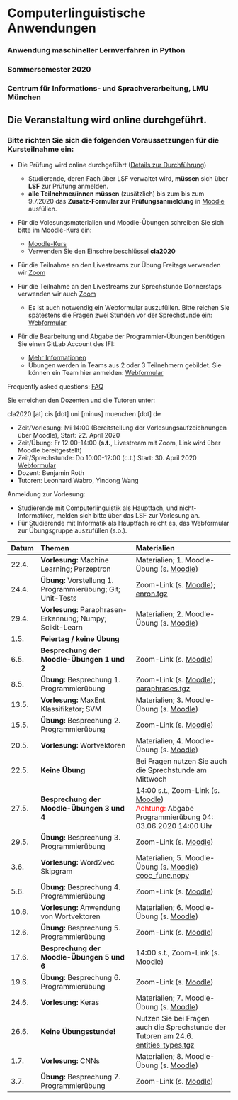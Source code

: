 # Computerlinguistische Anwendungen
### Anwendung maschineller Lernverfahren in Python
### Sommersemester 2020
### Centrum für Informations- und Sprachverarbeitung, LMU München

## Die Veranstaltung wird online durchgeführt.
### Bitte richten Sie sich die folgenden Voraussetzungen für die Kursteilnahme ein:
- Die Prüfung wird online durchgeführt ([Details zur Durchführung](https://cla-lmu.github.io/pruefung_details))
  - Studierende, deren Fach über LSF verwaltet wird, **müssen** sich über **LSF** zur Prüfung anmelden.
  - **alle Teilnehmer/innen müssen** (zusätzlich) bis zum bis zum 9.7.2020 das **Zusatz-Formular zur Prüfungsanmeldung** in [Moodle](https://moodle.lmu.de/course/view.php?id=7756) ausfüllen.
- Für die Volesungsmaterialien und Moodle-Übungen schreiben Sie sich bitte im Moodle-Kurs ein:
  - [Moodle-Kurs](https://moodle.lmu.de/course/view.php?id=7756)
  - Verwenden Sie den Einschreibeschlüssel **cla2020**
- Für die Teilnahme an den Livestreams zur Übung Freitags verwenden wir [Zoom](https://lmu-munich.zoom.us/)
- Für die Teilnahme an den Livestreams zur Sprechstunde Donnerstags verwenden wir auch [Zoom](https://lmu-munich.zoom.us/)
  - Es ist auch notwendig ein Webformular auszufüllen. Bitte reichen Sie spätestens die Fragen zwei Stunden vor der Sprechstunde ein: [Webformular](https://docs.google.com/forms/d/e/1FAIpQLScPGLfEU67chJU8Koazov6GT2ZF95lPKKa72ggII0_ripC0mQ/viewform?usp=sf_link)
  

- Für die Bearbeitung und Abgabe der Programmier-Übungen benötigen Sie einen GitLab Account des IFI: 
  - [Mehr Informationen](https://www.rz.ifi.lmu.de/infos/gitlab_de.html)
  - Übungen werden in Teams aus 2 oder 3 Teilnehmern gebildet. Sie können ein Team hier anmelden: [Webformular](https://docs.google.com/forms/d/e/1FAIpQLSeruhcBY-yY3ixE2NKpUlrVG17RLpkv8UvQVhXdgTgo3ET4ww/viewform?usp=sf_link)

Frequently asked questions: [FAQ](faq.md)

Sie erreichen den Dozenten und die Tutoren unter:

cla2020 [at] cis [dot] uni [minus] muenchen [dot] de

 - Zeit/Vorlesung: Mi 14:00 (Bereitstellung der Vorlesungsaufzeichnungen über Moodle), Start: 22. April 2020
 - Zeit/Übung: Fr 12:00-14:00 (**s.t.**, Livestream mit Zoom, Link wird über Moodle bereitgestellt)
 - Zeit/Sprechstunde: Do 10:00-12:00 (c.t.) Start: 30. April 2020 [Webformular](https://forms.gle/ppm49QruFsmFGJBx5)
 - Dozent: Benjamin Roth
 - Tutoren: Leonhard Wabro, Yindong Wang 

 Anmeldung zur Vorlesung:
 - Studierende mit Computerlinguistik als Hauptfach, und nicht-Informatiker, melden sich bitte über das LSF zur Vorlesung an.
 - Für Studierende mit Informatik als Hauptfach reicht es, das Webformular zur Übungsgruppe auszufüllen (s.o.).
 
| Datum | Themen | Materialien |
|-----------------------------|:--------------------------------|:-------------------------------------------------------------------|
22.4. | **Vorlesung:** Machine Learning; Perzeptron | Materialien; 1. Moodle-Übung (s. [Moodle](https://moodle.lmu.de/course/view.php?id=7756)) |
24.4. | **Übung:** Vorstellung 1. Programmierübung; Git; Unit-Tests | Zoom-Link (s. [Moodle](https://moodle.lmu.de/course/view.php?id=7756)); [enron.tgz](http://www.cis.uni-muenchen.de/~beroth/cla/enron.tgz) |
29.4. | **Vorlesung:** Paraphrasen-Erkennung; Numpy; Scikit-Learn | Materialien; 2. Moodle-Übung (s. [Moodle](https://moodle.lmu.de/course/view.php?id=7756)) |
1.5. | **Feiertag / keine Übung** |  |
6.5. | **Besprechung der Moodle-Übungen 1 und 2** | Zoom-Link (s. [Moodle](https://moodle.lmu.de/course/view.php?id=7756)) |
8.5. | **Übung:** Besprechung 1. Programmierübung | Zoom-Link (s. [Moodle](https://moodle.lmu.de/course/view.php?id=7756)); [paraphrases.tgz](http://www.cis.uni-muenchen.de/~beroth/cla/paraphrases.tgz)  |
13.5. | **Vorlesung:** MaxEnt Klassifikator; SVM | Materialien; 3. Moodle-Übung (s. [Moodle](https://moodle.lmu.de/course/view.php?id=7756)) |
15.5. | **Übung:** Besprechung 2. Programmierübung | Zoom-Link (s. [Moodle](https://moodle.lmu.de/course/view.php?id=7756))  |
20.5. | **Vorlesung:** Wortvektoren | Materialien; 4. Moodle-Übung (s. [Moodle](https://moodle.lmu.de/course/view.php?id=7756)) |
22.5. | **Keine Übung** | Bei Fragen nutzen Sie auch die Sprechstunde am Mittwoch |
27.5. | **Besprechung der Moodle-Übungen 3 und 4** | 14:00 s.t., Zoom-Link (s. [Moodle](https://moodle.lmu.de/course/view.php?id=7756)) <br/><span style="color:red;">Achtung:</span> Abgabe Programmierübung 04: 03.06.2020 14:00 Uhr |
29.5. | **Übung:** Besprechung 3. Programmierübung | Zoom-Link (s. [Moodle](https://moodle.lmu.de/course/view.php?id=7756))  |
3.6. | **Vorlesung:** Word2vec Skipgram | Materialien; 5. Moodle-Übung (s. [Moodle](https://moodle.lmu.de/course/view.php?id=7756)) <br/> [cooc_func.nopy](cooc_func.nopy) |
5.6. | **Übung:** Besprechung 4. Programmierübung | Zoom-Link (s. [Moodle](https://moodle.lmu.de/course/view.php?id=7756))  |
10.6. | **Vorlesung:** Anwendung von Wortvektoren | Materialien; 6. Moodle-Übung (s. [Moodle](https://moodle.lmu.de/course/view.php?id=7756)) |
12.6. | **Übung:** Besprechung 5. Programmierübung | Zoom-Link (s. [Moodle](https://moodle.lmu.de/course/view.php?id=7756))  |
17.6. | **Besprechung der Moodle-Übungen 5 und 6** | 14:00 s.t., Zoom-Link (s. [Moodle](https://moodle.lmu.de/course/view.php?id=7756)) 
19.6. | **Übung:** Besprechung 6. Programmierübung | Zoom-Link (s. [Moodle](https://moodle.lmu.de/course/view.php?id=7756))  |
24.6. | **Vorlesung:** Keras | Materialien; 7. Moodle-Übung (s. [Moodle](https://moodle.lmu.de/course/view.php?id=7756)) |
26.6. | **Keine Übungsstunde!** | Nutzen Sie bei Fragen auch die Sprechstunde der Tutoren am 24.6. <br> [entities_types.tgz](http://www.cis.uni-muenchen.de/~beroth/cla/entities_types.tgz) |
1.7. | **Vorlesung:** CNNs | Materialien; 8. Moodle-Übung (s. [Moodle](https://moodle.lmu.de/course/view.php?id=7756)) |
3.7. | **Übung:** Besprechung 7. Programmierübung | Zoom-Link (s. [Moodle](https://moodle.lmu.de/course/view.php?id=7756))  |

